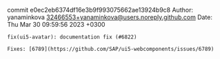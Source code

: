 commit e0ec2eb6374df16e3b9f993075662ae13924b9c8
Author: yanaminkova <32466553+yanaminkova@users.noreply.github.com>
Date:   Thu Mar 30 09:59:56 2023 +0300

    fix(ui5-avatar): documentation fix (#6822)
    
    Fixes: [6789](https://github.com/SAP/ui5-webcomponents/issues/6789)
